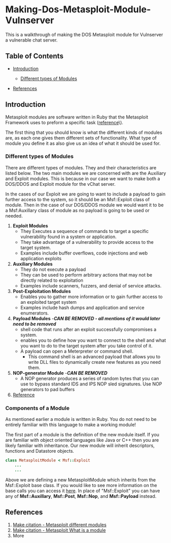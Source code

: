 # Making-Dos-Metasploit-Module-Vulnserver
This is a walkthrough of making the DOS Metasploit module for Vulnserver a vulnerable chat server. 
## Table of Contents 
* [Introduction](#introduction)
    * [Different types of Modules](#different-types-of-modules)

* [References](#references)
## Introduction 
Metasploit modules are software written in Ruby that the Metasploit Framework uses to preform a specific task 
\([reference](https://docs.rapid7.com/metasploit/modules#:~:text=A%20module%20is%20a%20piece%20of%20software%20that%20the%20Metasploit%20Framework%20uses%20to%20perform%20a%20task%2C%20such%20as%20exploiting%20or%20scanning%20a%20target.)\).

The first thing that you should know is what the different kinds of modules are, as each one gives them different sets of functionality. What type of module you define it as also give us an idea of what it should be used for.



### Different types of Modules 
There are different types of modules. They and their characteristics are listed below. The two main modules we are concerned with are the Auxiliary and Exploit modules. This is because in our case we want to make both a DOS/DDOS and Exploit module for the vChat server. 

In the cases of our Exploit we are going to want to include a payload to gain further access to the system, so it should be an Msf::Exploit class of module. Then in the case of our DOS/DDOS module we would want it to be a Msf:Auxillary class of module as no payload is going to be used or needed.

1. **Exploit Modules**
    * They Executes a sequence of commands to target a specific vulnerability found in a system or application. 
    * They take advantage of a vulnerability to provide access to the target system. 
    * Examples include buffer overflows, code injections and web application exploits 
2. **Auxiliary Modules** 
    * They do not execute a payload
    * They can be used to perform arbitrary actions that may not be directly related to exploitation
    * Examples include scanners, fuzzers, and denial of service attacks.
3. **Post-Exploitation Modules** 
    *  Enables you to gather more information or to gain further access to an exploited target system
    * Examples include hash dumps and application and service enumerators.
4. **Payload Modules** \-***CAN BE REMOVED - all mentions of it would later need to be removed***
    * shell code that runs after an exploit successfully compromises a system.
    * enables you to define how you want to connect to the shell and what you want to do to the target system after you take control of it.
    * A payload can open a Meterpreter or command shell.
        * This command shell is an advanced payload that allows you to write DLL files to dynamically create new features as you need them.
5. **NOP-generator Module** \-***CAN BE REMOVED***
    * A NOP generator produces a series of random bytes that you can use to bypass standard IDS and IPS NOP sled signatures. Use NOP generators to pad buffers
4. [Reference](https://docs.rapid7.com/metasploit/msf-overview/#:~:text=executes%20a%20sequence%20of%20commands%20to%20target%20a%20specific%20vulnerability%20found%20in%20a%20system%20or%20application.%20An%20exploit%20module%20takes%20advantage%20of%20a%20vulnerability%20to%20provide%20access%20to%20the%20target%20system)
### Components of a Module
As mentioned earlier a module is written in Ruby. You do not need to be entirely familiar with this language to make a working module!

The first part of a module is the definition of the new module itself. If you are familiar with object oriented languages like Java or C++ then you are likely familiar with inheritance. Our new module will inherit descriptors, functions and Datastore objects. 

```ruby
class MetasploitModule < Msf::Exploit
    ...
    ...
```

Above we are defining a new MetasploitModule which inherits from the Msf::Exploit base class. If you would like to see more information on the base calls you can access it [here](https://www.rubydoc.info/github/rapid7/metasploit-framework/Msf/Exploit). In place of "Msf::Exploit" you can have any of **Msf::Auxillary**, **Msf::Post**, **Msf::Nop**, and **Msf::Payload** instead.







## References
1. [Make citation - Metasploit different modules](https://docs.rapid7.com/metasploit/msf-overview/)
1. [Make citation - Metasploit What is a module](https://docs.rapid7.com/metasploit/modules/#:~:text=A%20module%20is%20a%20piece,%2C%20or%20post%2Dexploitation%20module.)
1. More

